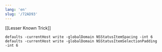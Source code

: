 ```yaml
---
lang: 'en'
slug: '/72AD93'
---
```


[[Lesser Known Trick]]

```shell
defaults -currentHost write -globalDomain NSStatusItemSpacing -int 6
defaults -currentHost write -globalDomain NSStatusItemSelectionPadding -int 6
```
